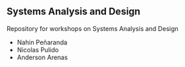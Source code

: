 ## Systems Analysis and Design

Repository for workshops on Systems Analysis and Design

- Nahin Peñaranda
- Nicolas Pulido
- Anderson Arenas